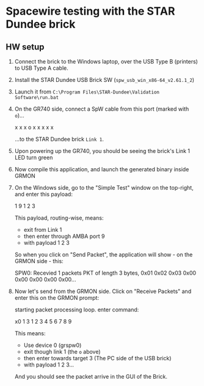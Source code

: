 Spacewire testing with the STAR Dundee brick
============================================

HW setup
--------

1. Connect the brick to the Windows laptop, over the USB Type B (printers) to USB Type A cable.
2. Install the STAR Dundee USB Brick SW (`spw_usb_win_x86-64_v2.61.1_2`)
3. Launch it from `C:\Program Files\STAR-Dundee\Validation Software\run.bat`

4. On the GR740 side, connect a SpW cable from this port (marked with `o`)...

    x x x
    o x x
    x x x

   ...to the STAR Dundee brick `Link 1`.

5. Upon powering up the GR740, you should be seeing the brick's Link 1 LED turn green
6. Now compile this application, and launch the generated binary inside GRMON
7. On the Windows side, go to the "Simple Test" window on the top-right, and enter this payload:

    1 9 1 2 3

   This payload, routing-wise, means: 

   - exit from Link 1
   - then enter through AMBA port 9
   - with payload 1 2 3

   So when you click on "Send Packet", the application will show - on the GRMON side - this:

    SPW0: Recevied 1 packets
     PKT of length 3 bytes, 0x01 0x02 0x03 0x00 0x00 0x00 0x00 0x00...

8. Now let's send from the GRMON side. Click on "Receive Packets" and enter this on the 
   GRMON prompt:

    starting packet processing loop. enter command:

    x0 1 3 1 2 3 4 5 6 7 8 9

   This means: 

   - Use device 0 (grspw0)
   - exit though link 1 (the `o` above)
   - then enter towards target 3 (The PC side of the USB brick)
   - with payload 1 2 3...

   And you should see the packet arrive in the GUI of the Brick.
